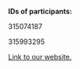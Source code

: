 **IDs of participants:**

315074187

315993295

[Link to our website.](https://web-development-environments-2023.github.io/assignment2-315074187_315993295/)
